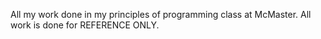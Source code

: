 All my work done in my principles of programming class at McMaster.  All work is done for REFERENCE ONLY.